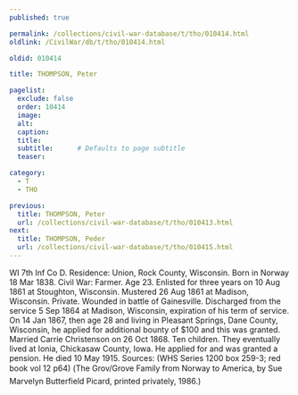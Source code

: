 ```yaml
---
published: true

permalink: /collections/civil-war-database/t/tho/010414.html
oldlink: /CivilWar/db/t/tho/010414.html

oldid: 010414

title: THOMPSON, Peter

pagelist:
  exclude: false
  order: 10414
  image: 
  alt:
  caption:
  title:
  subtitle:      # Defaults to page subtitle
  teaser:

category: 
  - T 
  - THO

previous:
  title: THOMPSON, Peter
  url: /collections/civil-war-database/t/tho/010413.html  
next:
  title: THOMPSON, Peder
  url: /collections/civil-war-database/t/tho/010415.html   
---
```

WI 7th Inf Co D. Residence: Union, Rock County, Wisconsin. Born in Norway 18 Mar 1838. Civil War: Farmer. Age 23. Enlisted for three years on 10 Aug 1861 at Stoughton, Wisconsin. Mustered 26 Aug 1861 at Madison, Wisconsin. Private. Wounded in battle of Gainesville. Discharged from the service 5 Sep 1864 at Madison, Wisconsin, expiration of his term of service. On 14 Jan 1867, then age 28 and living in Pleasant Springs, Dane County, Wisconsin, he applied for additional bounty of $100 and this was granted. Married Carrie Christenson on 26 Oct 1868. Ten children. They eventually lived at Ionia, Chickasaw County, Iowa. He applied for and was granted a pension. He died 10 May 1915. Sources: (WHS Series 1200 box 259-3; red book vol 12 p64) (&#147;The Grov/Grove Family from Norway to America&#148;, by Sue Marvelyn Butterfield Picard, printed privately, 1986.)